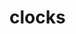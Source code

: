 <!-- generated by markdown-notes-tree -->

# clocks

<!-- optional markdown-notes-tree directory description starts here -->

<!-- optional markdown-notes-tree directory description ends here -->


